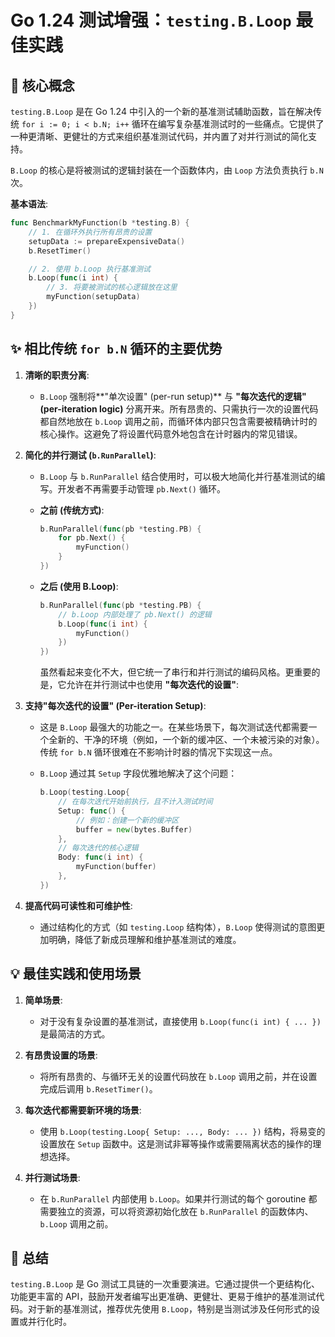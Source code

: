 # Go 1.24 测试增强：`testing.B.Loop` 最佳实践

## 🎯 **核心概念**

`testing.B.Loop` 是在 Go 1.24 中引入的一个新的基准测试辅助函数，旨在解决传统 `for i := 0; i < b.N; i++` 循环在编写复杂基准测试时的一些痛点。它提供了一种更清晰、更健壮的方式来组织基准测试代码，并内置了对并行测试的简化支持。

`B.Loop` 的核心是将被测试的逻辑封装在一个函数体内，由 `Loop` 方法负责执行 `b.N` 次。

**基本语法**:

```go
func BenchmarkMyFunction(b *testing.B) {
    // 1. 在循环外执行所有昂贵的设置
    setupData := prepareExpensiveData()
    b.ResetTimer()

    // 2. 使用 b.Loop 执行基准测试
    b.Loop(func(i int) {
        // 3. 将要被测试的核心逻辑放在这里
        myFunction(setupData)
    })
}
```

## ✨ **相比传统 `for b.N` 循环的主要优势**

1. **清晰的职责分离**:
    - `B.Loop` 强制将**"单次设置" (per-run setup)** 与 **"每次迭代的逻辑" (per-iteration logic)** 分离开来。所有昂贵的、只需执行一次的设置代码都自然地放在 `b.Loop` 调用之前，而循环体内部只包含需要被精确计时的核心操作。这避免了将设置代码意外地包含在计时器内的常见错误。

2. **简化的并行测试 (`b.RunParallel`)**:
    - `B.Loop` 与 `b.RunParallel` 结合使用时，可以极大地简化并行基准测试的编写。开发者不再需要手动管理 `pb.Next()` 循环。
    - **之前 (传统方式)**:

      ```go
      b.RunParallel(func(pb *testing.PB) {
          for pb.Next() {
              myFunction()
          }
      })
      ```

    - **之后 (使用 B.Loop)**:

      ```go
      b.RunParallel(func(pb *testing.PB) {
          // b.Loop 内部处理了 pb.Next() 的逻辑
          b.Loop(func(i int) {
              myFunction()
          })
      })
      ```

      虽然看起来变化不大，但它统一了串行和并行测试的编码风格。更重要的是，它允许在并行测试中也使用 **"每次迭代的设置"**:

3. **支持"每次迭代的设置" (Per-iteration Setup)**:
    - 这是 `B.Loop` 最强大的功能之一。在某些场景下，每次测试迭代都需要一个全新的、干净的环境（例如，一个新的缓冲区、一个未被污染的对象）。传统 `for b.N` 循环很难在不影响计时器的情况下实现这一点。
    - `B.Loop` 通过其 `Setup` 字段优雅地解决了这个问题：

      ```go
      b.Loop(testing.Loop{
          // 在每次迭代开始前执行，且不计入测试时间
          Setup: func() {
              // 例如：创建一个新的缓冲区
              buffer = new(bytes.Buffer)
          },
          // 每次迭代的核心逻辑
          Body: func(i int) {
              myFunction(buffer)
          },
      })
      ```

4. **提高代码可读性和可维护性**:
    - 通过结构化的方式（如 `testing.Loop` 结构体），`B.Loop` 使得测试的意图更加明确，降低了新成员理解和维护基准测试的难度。

## 💡 **最佳实践和使用场景**

1. **简单场景**:
    - 对于没有复杂设置的基准测试，直接使用 `b.Loop(func(i int) { ... })` 是最简洁的方式。

2. **有昂贵设置的场景**:
    - 将所有昂贵的、与循环无关的设置代码放在 `b.Loop` 调用之前，并在设置完成后调用 `b.ResetTimer()`。

3. **每次迭代都需要新环境的场景**:
    - 使用 `b.Loop(testing.Loop{ Setup: ..., Body: ... })` 结构，将易变的设置放在 `Setup` 函数中。这是测试非幂等操作或需要隔离状态的操作的理想选择。

4. **并行测试场景**:
    - 在 `b.RunParallel` 内部使用 `b.Loop`。如果并行测试的每个 goroutine 都需要独立的资源，可以将资源初始化放在 `b.RunParallel` 的函数体内、`b.Loop` 调用之前。

## 🚀 **总结**

`testing.B.Loop` 是 Go 测试工具链的一次重要演进。它通过提供一个更结构化、功能更丰富的 API，鼓励开发者编写出更准确、更健壮、更易于维护的基准测试代码。对于新的基准测试，推荐优先使用 `B.Loop`，特别是当测试涉及任何形式的设置或并行化时。
